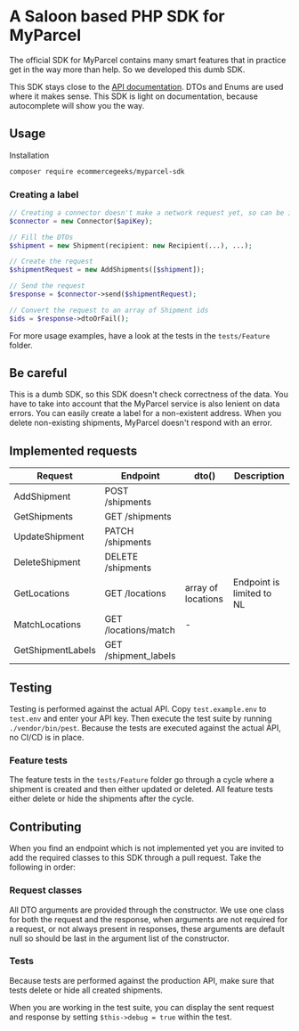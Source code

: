 # A Saloon based PHP SDK for MyParcel

The official SDK for MyParcel contains many smart features that in practice get in the way more than help. So we
developed this dumb SDK.

This SDK stays close to the [API documentation](https://developer.myparcel.nl/api-reference/). DTOs and Enums are used where it makes sense. This SDK is light
on documentation, because autocomplete will show you the way.

## Usage

Installation

```bash
composer require ecommercegeeks/myparcel-sdk
```

### Creating a label

```php
// Creating a connector doesn't make a network request yet, so can be initialized safely at application init.
$connector = new Connector($apiKey);

// Fill the DTOs
$shipment = new Shipment(recipient: new Recipient(...), ...);

// Create the request
$shipmentRequest = new AddShipments([$shipment]);

// Send the request
$response = $connector->send($shipmentRequest);

// Convert the request to an array of Shipment ids
$ids = $response->dtoOrFail();
```

For more usage examples, have a look at the tests in the `tests/Feature` folder.

## Be careful

This is a dumb SDK, so this SDK doesn't check correctness of the data. You have to take into account that the MyParcel
service is also lenient on data errors. You can easily create a label for a non-existent address. When you delete 
non-existing shipments, MyParcel doesn't respond with an error.

## Implemented requests

| Request           | Endpoint                | dto()              | Description               |
|-------------------|-------------------------|--------------------|---------------------------|
| AddShipment       | POST   /shipments       |                    |                           |
| GetShipments      | GET    /shipments       |                    |                           |
| UpdateShipment    | PATCH  /shipments       |                    |                           |
| DeleteShipment    | DELETE /shipments       |                    |                           |
| GetLocations      | GET    /locations       | array of locations | Endpoint is limited to NL |
| MatchLocations    | GET    /locations/match | -                  |                           |
| GetShipmentLabels | GET    /shipment_labels |                    |                           |


## Testing

Testing is performed against the actual API. Copy `test.example.env` to `test.env` and enter your API key. Then execute
the test suite by running `./vendor/bin/pest`. Because the tests are executed against the actual API, no CI/CD is in
place.

### Feature tests

The feature tests in the `tests/Feature` folder go through a cycle where a shipment is created and then either updated
or deleted. All feature tests either delete or hide the shipments after the cycle.

## Contributing

When you find an endpoint which is not implemented yet you are invited to add the required classes to this SDK through
a pull request. Take the following in order:

### Request classes

All DTO arguments are provided through the constructor. We use one class for both the request and the response, when
arguments are not required for a request, or not always present in responses, these arguments are default null so should
be last in the argument list of the constructor.

### Tests

Because tests are performed against the production API, make sure that tests delete or hide all created shipments.

When you are working in the test suite, you can display the sent request and response by setting `$this->debug = true`
within the test.
